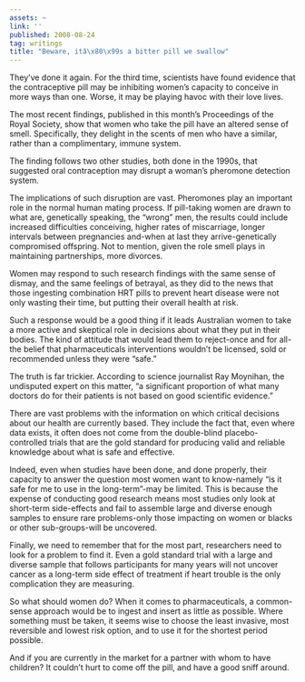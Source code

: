 ```yaml
---
assets: ~
link: ''
published: 2008-08-24
tag: writings
title: "Beware, itâ\x80\x99s a bitter pill we swallow"
---
```

They’ve done it again. For the third time, scientists have found
evidence that the contraceptive pill may be inhibiting women’s capacity
to conceive in more ways than one. Worse, it may be playing havoc with
their love lives.

The most recent findings, published in this month’s Proceedings of the
Royal Society, show that women who take the pill have an altered sense
of smell. Specifically, they delight in the scents of men who have a
similar, rather than a complimentary, immune system.

The finding follows two other studies, both done in the 1990s, that
suggested oral contraception may disrupt a woman’s pheromone detection
system.

The implications of such disruption are vast. Pheromones play an
important role in the normal human mating process. If pill-taking women
are drawn to what are, genetically speaking, the “wrong” men, the
results could include increased difficulties conceiving, higher rates of
miscarriage, longer intervals between pregnancies and-when at last they
arrive-genetically compromised offspring. Not to mention, given the role
smell plays in maintaining partnerships, more divorces.

Women may respond to such research findings with the same sense of
dismay, and the same feelings of betrayal, as they did to the news that
those ingesting combination HRT pills to prevent heart disease were not
only wasting their time, but putting their overall health at risk.

Such a response would be a good thing if it leads Australian women to
take a more active and skeptical role in decisions about what they put
in their bodies. The kind of attitude that would lead them to
reject-once and for all-the belief that pharmaceuticals interventions
wouldn’t be licensed, sold or recommended unless they were “safe.”

The truth is far trickier. According to science journalist Ray Moynihan,
the undisputed expert on this matter, “a significant proportion of what
many doctors do for their patients is not based on good scientific
evidence.”

There are vast problems with the information on which critical decisions
about our health are currently based. They include the fact that, even
where data exists, it often does not come from the double-blind
placebo-controlled trials that are the gold standard for producing valid
and reliable knowledge about what is safe and effective.

Indeed, even when studies have been done, and done properly, their
capacity to answer the question most women want to know-namely “is it
safe for me to use in the long-term”-may be limited. This is because the
expense of conducting good research means most studies only look at
short-term side-effects and fail to assemble large and diverse enough
samples to ensure rare problems-only those impacting on women or blacks
or other sub-groups-will be uncovered.

Finally, we need to remember that for the most part, researchers need to
look for a problem to find it. Even a gold standard trial with a large
and diverse sample that follows participants for many years will not
uncover cancer as a long-term side effect of treatment if heart trouble
is the only complication they are measuring.

So what should women do? When it comes to pharmaceuticals, a
common-sense approach would be to ingest and insert as little as
possible. Where something must be taken, it seems wise to choose the
least invasive, most reversible and lowest risk option, and to use it
for the shortest period possible.

And if you are currently in the market for a partner with whom to have
children? It couldn’t hurt to come off the pill, and have a good sniff
around.